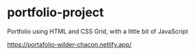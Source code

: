 # portfolio-project
Portfolio using HTML and CSS Grid, with a little bit of JavaScript

https://portafolio-wilder-chacon.netlify.app/

